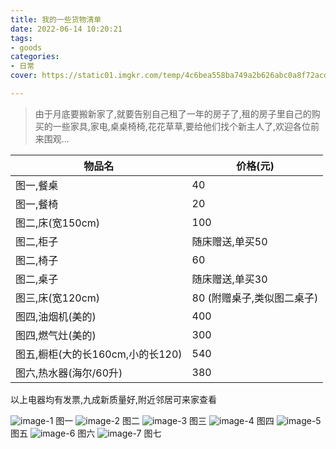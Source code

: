 ```yaml
---
title: 我的一些货物清单
date: 2022-06-14 10:20:21
tags:
- goods
categories:
- 日常
cover: https://static01.imgkr.com/temp/4c6bea558ba749a2b626abc0a8f72acd.png

---
```


> 由于月底要搬新家了,就要告别自己租了一年的房子了,租的房子里自己的购买的一些家具,家电,桌桌椅椅,花花草草,要给他们找个新主人了,欢迎各位前来围观...

物品名 | 价格(元)
--- | ---
图一,餐桌   | 40 
图一,餐椅   | 20
图二,床(宽150cm)     | 100
图二,柜子   | 随床赠送,单买50
图二,椅子   | 60
图二,桌子   | 随床赠送,单买30
图三,床(宽120cm)     | 80 (附赠桌子,类似图二桌子)
图四,油烟机(美的) | 400
图四,燃气灶(美的)   |300
图五,橱柜(大的长160cm,小的长120)    |540
图六,热水器(海尔/60升)   | 380
以上电器均有发票,九成新质量好,附近邻居可来家查看



![image-1](./goods/1.jpg)
图一
![image-2](./goods/2.jpg)
图二
![image-3](./goods/3.jpg)
图三
![image-4](./goods/4.jpg)
图四
![image-5](./goods/5.jpg)
图五
![image-6](./goods/6.jpg)
图六
![image-7](./goods/7.jpg)
图七

